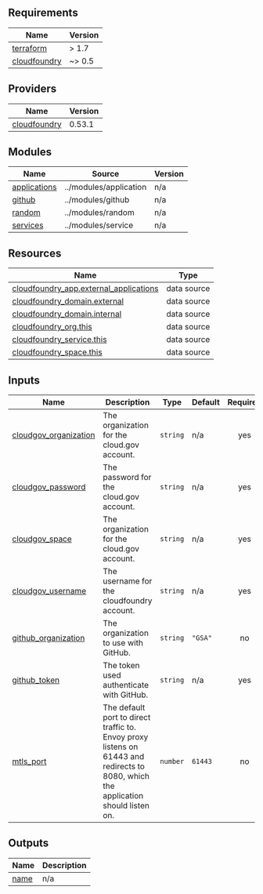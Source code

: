 <!-- BEGIN_TF_DOCS -->
## Requirements

| Name | Version |
|------|---------|
| <a name="requirement_terraform"></a> [terraform](#requirement\_terraform) | > 1.7 |
| <a name="requirement_cloudfoundry"></a> [cloudfoundry](#requirement\_cloudfoundry) | ~> 0.5 |

## Providers

| Name | Version |
|------|---------|
| <a name="provider_cloudfoundry"></a> [cloudfoundry](#provider\_cloudfoundry) | 0.53.1 |

## Modules

| Name | Source | Version |
|------|--------|---------|
| <a name="module_applications"></a> [applications](#module\_applications) | ../modules/application | n/a |
| <a name="module_github"></a> [github](#module\_github) | ../modules/github | n/a |
| <a name="module_random"></a> [random](#module\_random) | ../modules/random | n/a |
| <a name="module_services"></a> [services](#module\_services) | ../modules/service | n/a |

## Resources

| Name | Type |
|------|------|
| [cloudfoundry_app.external_applications](https://registry.terraform.io/providers/cloudfoundry-community/cloudfoundry/latest/docs/data-sources/app) | data source |
| [cloudfoundry_domain.external](https://registry.terraform.io/providers/cloudfoundry-community/cloudfoundry/latest/docs/data-sources/domain) | data source |
| [cloudfoundry_domain.internal](https://registry.terraform.io/providers/cloudfoundry-community/cloudfoundry/latest/docs/data-sources/domain) | data source |
| [cloudfoundry_org.this](https://registry.terraform.io/providers/cloudfoundry-community/cloudfoundry/latest/docs/data-sources/org) | data source |
| [cloudfoundry_service.this](https://registry.terraform.io/providers/cloudfoundry-community/cloudfoundry/latest/docs/data-sources/service) | data source |
| [cloudfoundry_space.this](https://registry.terraform.io/providers/cloudfoundry-community/cloudfoundry/latest/docs/data-sources/space) | data source |

## Inputs

| Name | Description | Type | Default | Required |
|------|-------------|------|---------|:--------:|
| <a name="input_cloudgov_organization"></a> [cloudgov\_organization](#input\_cloudgov\_organization) | The organization for the cloud.gov account. | `string` | n/a | yes |
| <a name="input_cloudgov_password"></a> [cloudgov\_password](#input\_cloudgov\_password) | The password for the cloud.gov account. | `string` | n/a | yes |
| <a name="input_cloudgov_space"></a> [cloudgov\_space](#input\_cloudgov\_space) | The organization for the cloud.gov account. | `string` | n/a | yes |
| <a name="input_cloudgov_username"></a> [cloudgov\_username](#input\_cloudgov\_username) | The username for the cloudfoundry account. | `string` | n/a | yes |
| <a name="input_github_organization"></a> [github\_organization](#input\_github\_organization) | The organization to use with GitHub. | `string` | `"GSA"` | no |
| <a name="input_github_token"></a> [github\_token](#input\_github\_token) | The token used authenticate with GitHub. | `string` | n/a | yes |
| <a name="input_mtls_port"></a> [mtls\_port](#input\_mtls\_port) | The default port to direct traffic to. Envoy proxy listens on 61443 and redirects to 8080, which the application should listen on. | `number` | `61443` | no |

## Outputs

| Name | Description |
|------|-------------|
| <a name="output_name"></a> [name](#output\_name) | n/a |
<!-- END_TF_DOCS -->